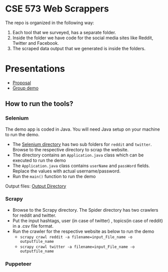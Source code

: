 # CSE 573 Web Scrappers

The repo is organized in the following way:
1) Each tool that we surveyed, has a separate folder.
2) Inside the folder we have code for the social media sites like Reddit, Twitter and Facebook.
3) The scraped data output that we generated is inside the folders.  

# Presentations

- [Proposal](https://docs.google.com/presentation/d/1A60OiPRnWJ3sxCQvZCl3bA-z5YHV7PkLgeeBQsJ8JO8/edit)
- [Group demo](https://docs.google.com/presentation/d/1QcPta1kwV7eqlqRTU3g-KkIfS7azMmWFqFT0r50ewV4/edit)

## How to run the tools?

### Selenium

The demo app is coded in Java. You will need Java setup on your machine to run the demo. 

- The [Selenium directory](Selenium/Automation/src/main/java/com/) has two sub folders for `reddit` and `twitter`. Browse to the respective directory to scrap the website. 
- The directory contains an `Application.java` class which can be executed to run the demo
- The `Application.java` class contains `userName` and `passWord` fields. Replace the values with actual username/password. 
- Run the `main()` function to run the demo

Output files: [Output Directory](Selenium/output)

### Scrapy
- Browse to the Scrapy directory. The Spider directory has two crawlers for reddit and twitter. 
- Put the input hashtags, user (in case of twitter) , topics(in case of reddit) in a .csv file format.
- Run the crawler for the respective website as below to run the demo
    - `scrapy crawl reddit -a filename=input_File_name -o outputfile_name`
    - `scrapy crawl twitter -a filename=input_File_name -o outputfile_name`
### Puppeteer
